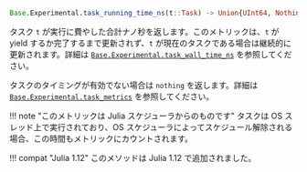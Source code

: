 ```julia
Base.Experimental.task_running_time_ns(t::Task) -> Union{UInt64, Nothing}
```

タスク `t` が実行に費やした合計ナノ秒を返します。このメトリックは、`t` が yield するか完了するまで更新されず、`t` が現在のタスクである場合は継続的に更新されます。詳細は [`Base.Experimental.task_wall_time_ns`](@ref) を参照してください。

タスクのタイミングが有効でない場合は `nothing` を返します。詳細は [`Base.Experimental.task_metrics`](@ref) を参照してください。

!!! note "このメトリックは Julia スケジューラからのものです"
    タスクは OS スレッド上で実行されており、OS スケジューラによってスケジュール解除される場合、この時間もメトリックにカウントされます。


!!! compat "Julia 1.12"
    このメソッドは Julia 1.12 で追加されました。

